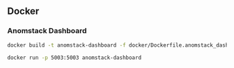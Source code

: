 ## Docker

### Anomstack Dashboard

```bash
docker build -t anomstack-dashboard -f docker/Dockerfile.anomstack_dashboard .
```

```bash
docker run -p 5003:5003 anomstack-dashboard
```

